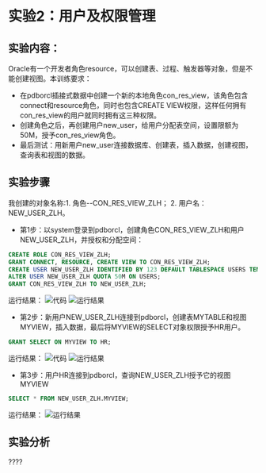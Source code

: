 # 实验2：用户及权限管理

## 实验内容：
Oracle有一个开发者角色resource，可以创建表、过程、触发器等对象，但是不能创建视图。本训练要求：
- 在pdborcl插接式数据中创建一个新的本地角色con_res_view，该角色包含connect和resource角色，同时也包含CREATE VIEW权限，这样任何拥有con_res_view的用户就同时拥有这三种权限。
- 创建角色之后，再创建用户new_user，给用户分配表空间，设置限额为50M，授予con_res_view角色。
- 最后测试：用新用户new_user连接数据库、创建表，插入数据，创建视图，查询表和视图的数据。

## 实验步骤

我创建的对象名称:1. 角色--CON_RES_VIEW_ZLH； 2. 用户名：NEW_USER_ZLH。

- 第1步：以system登录到pdborcl，创建角色CON_RES_VIEW_ZLH和用户NEW_USER_ZLH，并授权和分配空间：

```sql
CREATE ROLE CON_RES_VIEW_ZLH;
GRANT CONNECT, RESOURCE, CREATE VIEW TO CON_RES_VIEW_ZLH;
CREATE USER NEW_USER_ZLH IDENTIFIED BY 123 DEFAULT TABLESPACE USERS TEMPORARY TABLESPACE TEMP;
ALTER USER NEW_USER_ZLH QUOTA 50M ON USERS;	
GRANT CON_RES_VIEW_ZLH TO NEW_USER_ZLH;	
```

运行结果：
![代码](https://github.com/lihongfei666/oracle/blob/master/test2/步骤1-代码.png )
![运行结果](https://github.com/lihongfei666/oracle/blob/master/test2/步骤1-运行结果.png )


- 第2步：新用户NEW_USER_ZLH连接到pdborcl，创建表MYTABLE和视图MYVIEW，插入数据，最后将MYVIEW的SELECT对象权限授予HR用户。

```sql
GRANT SELECT ON MYVIEW TO HR;
```

运行结果：
![代码](https://github.com/lihongfei666/oracle/blob/master/test2/步骤2-代码.png )
![运行结果](https://github.com/lihongfei666/oracle/blob/master/test2/步骤2-运行结果.png )

 

- 第3步：用户HR连接到pdborcl，查询NEW_USER_ZLH授予它的视图MYVIEW

```sql
SELECT * FROM NEW_USER_ZLH.MYVIEW;
```

运行结果：
![运行结果](https://github.com/lihongfei666/oracle/blob/master/test2/步骤3-运行结果.png )


## 实验分析
????
